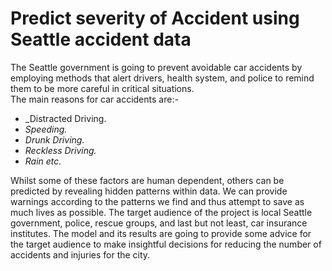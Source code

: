 # Predict severity of Accident using Seattle accident data
The Seattle government is going to prevent avoidable car accidents by employing methods that alert drivers, health system, and police to remind them to be more careful in critical situations.  
The main reasons for car accidents are:-
  - _Distracted Driving.
  - _Speeding._
  - _Drunk Driving._
  - _Reckless Driving._
  - _Rain etc._
  
Whilst some of these factors are human dependent, others can be predicted by revealing hidden patterns within data. We can provide warnings according to the patterns we find and thus attempt to save as much lives as possible.
The target audience of the project is local Seattle government, police, rescue groups, and last but not least, car insurance institutes. The model and its results are going to provide some advice for the target audience to make insightful decisions for reducing the number of accidents and injuries for the city.
